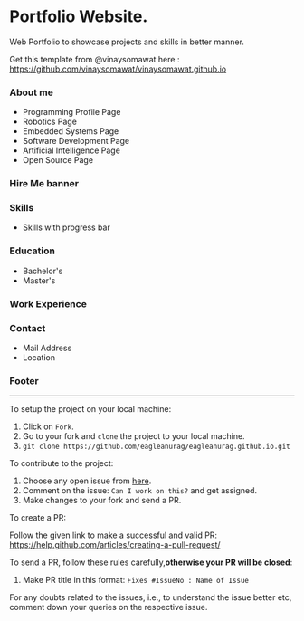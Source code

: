 # Portfolio Website.
Web Portfolio to showcase projects and skills in better manner. 

Get this template from @vinaysomawat here : https://github.com/vinaysomawat/vinaysomawat.github.io

### About me
* Programming Profile Page
* Robotics Page
* Embedded Systems Page
* Software Development Page
* Artificial Intelligence Page
* Open Source Page

### Hire Me banner
### Skills
* Skills with progress bar
### Education
* Bachelor's
* Master's
### Work Experience
### Contact
* Mail Address
* Location

### Footer
------------------------------------------------------------------
To setup the project on your local machine:

1. Click on `Fork`.
2. Go to your fork and `clone` the project to your local machine.
3. `git clone https://github.com/eagleanurag/eagleanurag.github.io.git`

To contribute to the project:

1. Choose any open issue from [here](https://github.com/eagleanurag/eagleanurag.github.io/issues). 
2. Comment on the issue: `Can I work on this?` and get assigned.
3. Make changes to your fork and send a PR.

To create a PR:

Follow the given link to make a successful and valid PR: https://help.github.com/articles/creating-a-pull-request/

To send a PR, follow these rules carefully,**otherwise your PR will be closed**:

1. Make PR title in this format: `Fixes #IssueNo : Name of Issue`

For any doubts related to the issues, i.e., to understand the issue better etc, comment down your queries on the respective issue.
